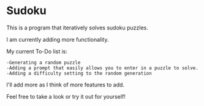 # Sudoku

This is a program that iteratively solves sudoku puzzles.

I am currently adding more functionality.

My current To-Do list is:

    -Generating a random puzzle
    -Adding a prompt that easily allows you to enter in a puzzle to solve.
    -Adding a difficulty setting to the random generation
    
I'll add more as I think of more features to add.

Feel free to take a look or try it out for yourself!
